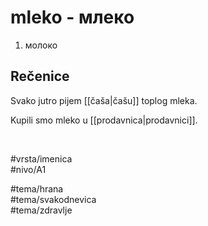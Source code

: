 # mleko - млеко

1. молоко  

## Rečenice

Svako jutro pijem [[čaša|čašu]] toplog mleka.  

Kupili smo mleko u [[prodavnica|prodavnici]].  

<br>

#vrsta/imenica  
#nivo/A1  

#tema/hrana  
#tema/svakodnevica  
#tema/zdravlje

